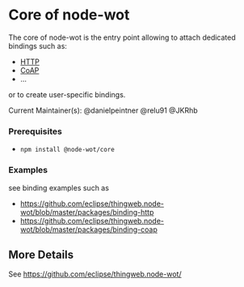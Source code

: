 # Core of node-wot

The core of node-wot is the entry point allowing to attach dedicated bindings such as:

-   [HTTP](https://github.com/eclipse/thingweb.node-wot/blob/master/packages/binding-http)
-   [CoAP](https://github.com/eclipse/thingweb.node-wot/blob/master/packages/binding-coap)
-   ...

or to create user-specific bindings.

Current Maintainer(s): @danielpeintner @relu91 @JKRhb

### Prerequisites

-   `npm install @node-wot/core`

### Examples

see binding examples such as

-   https://github.com/eclipse/thingweb.node-wot/blob/master/packages/binding-http
-   https://github.com/eclipse/thingweb.node-wot/blob/master/packages/binding-coap

## More Details

See <https://github.com/eclipse/thingweb.node-wot/>
